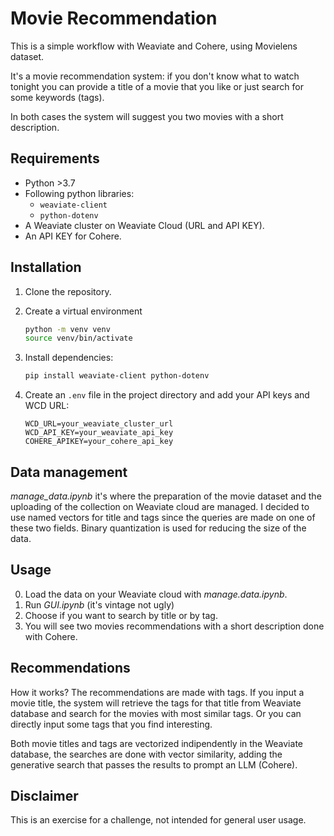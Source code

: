 # Movie Recommendation 

This is a simple workflow with Weaviate and Cohere, using Movielens dataset.

It's a movie recommendation system: if you don't know what to watch tonight you can provide
a title of a movie that you like or just search for some keywords (tags).

In both cases the system will suggest you two movies with a short description.

## Requirements

- Python >3.7
- Following python libraries:
  - `weaviate-client`
  - `python-dotenv`
- A Weaviate cluster on Weaviate Cloud (URL and API KEY).
- An API KEY for Cohere.

## Installation

1. Clone the repository.

2. Create a virtual environment 

    ```bash
    python -m venv venv
    source venv/bin/activate
    ```

3. Install dependencies:

    ```bash
    pip install weaviate-client python-dotenv
    ```

4. Create an `.env` file in the project directory and add your API keys and WCD URL:

    ```env
    WCD_URL=your_weaviate_cluster_url
    WCD_API_KEY=your_weaviate_api_key
    COHERE_APIKEY=your_cohere_api_key
    ```

## Data management

 _manage\_data.ipynb_ it's where the preparation of the movie dataset and the uploading of the collection on Weaviate cloud are managed. I decided to use named vectors for title and tags since the queries are made on one of these two fields.
 Binary quantization is used for reducing the size of the data.

## Usage

0. Load the data on your Weaviate cloud with _manage\.data.ipynb_.
1. Run _GUI.ipynb_ (it's vintage not ugly)
2. Choose if you want to search by title or by tag.
3. You will see two movies recommendations with a short description done with Cohere.

## Recommendations

How it works? 
The recommendations are made with tags. If you input a movie title, the system will retrieve the tags for that title from Weaviate database and search for the movies with most similar tags. Or you can directly input some tags that you find interesting.

Both movie titles and tags are vectorized indipendently in the Weaviate database, the searches are done with vector similarity, adding the generative search that passes the results to prompt an LLM (Cohere).


## Disclaimer

This is an exercise for a challenge, not intended for general user usage. 